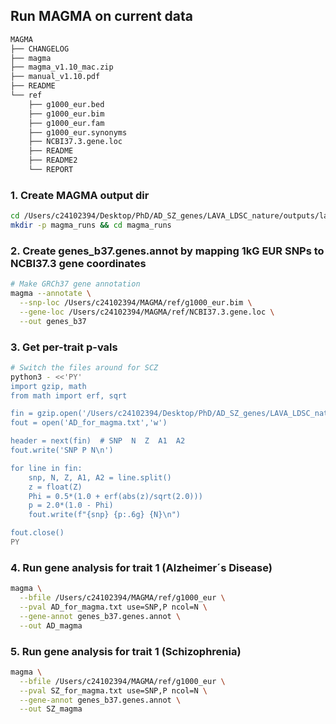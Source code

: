 ## Run MAGMA on current data

```bash
MAGMA
├── CHANGELOG
├── magma
├── magma_v1.10_mac.zip
├── manual_v1.10.pdf
├── README
└── ref
    ├── g1000_eur.bed
    ├── g1000_eur.bim
    ├── g1000_eur.fam
    ├── g1000_eur.synonyms
    ├── NCBI37.3.gene.loc
    ├── README
    ├── README2
    └── REPORT
```


### 1. Create MAGMA output dir

```bash
cd /Users/c24102394/Desktop/PhD/AD_SZ_genes/LAVA_LDSC_nature/outputs/lava
mkdir -p magma_runs && cd magma_runs
```


### 2. Create genes_b37.genes.annot by mapping 1kG EUR SNPs to NCBI37.3 gene coordinates

```bash
# Make GRCh37 gene annotation
magma --annotate \
  --snp-loc /Users/c24102394/MAGMA/ref/g1000_eur.bim \
  --gene-loc /Users/c24102394/MAGMA/ref/NCBI37.3.gene.loc \
  --out genes_b37
```


### 3. Get per-trait p-vals

```bash
# Switch the files around for SCZ
python3 - <<'PY'
import gzip, math
from math import erf, sqrt

fin = gzip.open('/Users/c24102394/Desktop/PhD/AD_SZ_genes/LAVA_LDSC_nature/Data/AD.sumstats.gz','rt')
fout = open('AD_for_magma.txt','w')

header = next(fin)  # SNP  N  Z  A1  A2
fout.write('SNP P N\n')

for line in fin:
    snp, N, Z, A1, A2 = line.split()
    z = float(Z)
    Phi = 0.5*(1.0 + erf(abs(z)/sqrt(2.0)))
    p = 2.0*(1.0 - Phi)
    fout.write(f"{snp} {p:.6g} {N}\n")

fout.close()
PY
```


### 4. Run gene analysis for trait 1 (Alzheimer´s Disease)

```bash
magma \
  --bfile /Users/c24102394/MAGMA/ref/g1000_eur \
  --pval AD_for_magma.txt use=SNP,P ncol=N \
  --gene-annot genes_b37.genes.annot \
  --out AD_magma
```

### 5. Run gene analysis for trait 1 (Schizophrenia)

```bash
magma \
  --bfile /Users/c24102394/MAGMA/ref/g1000_eur \
  --pval SZ_for_magma.txt use=SNP,P ncol=N \
  --gene-annot genes_b37.genes.annot \
  --out SZ_magma
```


